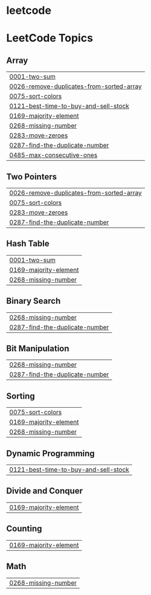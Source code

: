 # leetcode
<!---LeetCode Topics Start-->
# LeetCode Topics
## Array
|  |
| ------- |
| [0001-two-sum](https://github.com/patrika2003/leetcode/tree/master/0001-two-sum) |
| [0026-remove-duplicates-from-sorted-array](https://github.com/patrika2003/leetcode/tree/master/0026-remove-duplicates-from-sorted-array) |
| [0075-sort-colors](https://github.com/patrika2003/leetcode/tree/master/0075-sort-colors) |
| [0121-best-time-to-buy-and-sell-stock](https://github.com/patrika2003/leetcode/tree/master/0121-best-time-to-buy-and-sell-stock) |
| [0169-majority-element](https://github.com/patrika2003/leetcode/tree/master/0169-majority-element) |
| [0268-missing-number](https://github.com/patrika2003/leetcode/tree/master/0268-missing-number) |
| [0283-move-zeroes](https://github.com/patrika2003/leetcode/tree/master/0283-move-zeroes) |
| [0287-find-the-duplicate-number](https://github.com/patrika2003/leetcode/tree/master/0287-find-the-duplicate-number) |
| [0485-max-consecutive-ones](https://github.com/patrika2003/leetcode/tree/master/0485-max-consecutive-ones) |
## Two Pointers
|  |
| ------- |
| [0026-remove-duplicates-from-sorted-array](https://github.com/patrika2003/leetcode/tree/master/0026-remove-duplicates-from-sorted-array) |
| [0075-sort-colors](https://github.com/patrika2003/leetcode/tree/master/0075-sort-colors) |
| [0283-move-zeroes](https://github.com/patrika2003/leetcode/tree/master/0283-move-zeroes) |
| [0287-find-the-duplicate-number](https://github.com/patrika2003/leetcode/tree/master/0287-find-the-duplicate-number) |
## Hash Table
|  |
| ------- |
| [0001-two-sum](https://github.com/patrika2003/leetcode/tree/master/0001-two-sum) |
| [0169-majority-element](https://github.com/patrika2003/leetcode/tree/master/0169-majority-element) |
| [0268-missing-number](https://github.com/patrika2003/leetcode/tree/master/0268-missing-number) |
## Binary Search
|  |
| ------- |
| [0268-missing-number](https://github.com/patrika2003/leetcode/tree/master/0268-missing-number) |
| [0287-find-the-duplicate-number](https://github.com/patrika2003/leetcode/tree/master/0287-find-the-duplicate-number) |
## Bit Manipulation
|  |
| ------- |
| [0268-missing-number](https://github.com/patrika2003/leetcode/tree/master/0268-missing-number) |
| [0287-find-the-duplicate-number](https://github.com/patrika2003/leetcode/tree/master/0287-find-the-duplicate-number) |
## Sorting
|  |
| ------- |
| [0075-sort-colors](https://github.com/patrika2003/leetcode/tree/master/0075-sort-colors) |
| [0169-majority-element](https://github.com/patrika2003/leetcode/tree/master/0169-majority-element) |
| [0268-missing-number](https://github.com/patrika2003/leetcode/tree/master/0268-missing-number) |
## Dynamic Programming
|  |
| ------- |
| [0121-best-time-to-buy-and-sell-stock](https://github.com/patrika2003/leetcode/tree/master/0121-best-time-to-buy-and-sell-stock) |
## Divide and Conquer
|  |
| ------- |
| [0169-majority-element](https://github.com/patrika2003/leetcode/tree/master/0169-majority-element) |
## Counting
|  |
| ------- |
| [0169-majority-element](https://github.com/patrika2003/leetcode/tree/master/0169-majority-element) |
## Math
|  |
| ------- |
| [0268-missing-number](https://github.com/patrika2003/leetcode/tree/master/0268-missing-number) |
<!---LeetCode Topics End-->